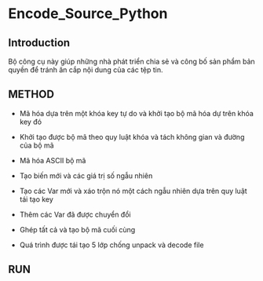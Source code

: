 # Encode_Source_Python

## Introduction

Bộ công cụ này giúp những nhà phát triển chia sẻ và công bố sản phẩm bản quyền để tránh ăn cắp nội dung của các tệp tin.

## METHOD

- Mã hóa dựa trên một khóa key tự do và khởi tạo bộ mã hóa dự trên khóa key đó
- Khởi tạo được bộ mã theo quy luật khóa và tách không gian và đường của bộ mã
- Mã hóa ASCII bộ mã
- Tạo biến mới và các giá trị số ngẫu nhiên
- Tạo các Var mới và xáo trộn nó một cách ngẫu nhiên dựa trên quy luật tái tạo key
- Thêm các Var đã được chuyển đổi
- Ghép tất cả và tạo bộ mã cuối cùng

- Quá trình được tái tạo 5 lớp chống unpack và decode file

## RUN

